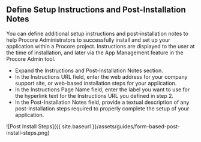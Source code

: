 
## Define Setup Instructions and Post-Installation Notes

You can define additional setup instructions and post-installation notes to help Procore Administrators to successfully install and set up your application within a Procore project.
Instructions are displayed to the user at the time of installation, and later via the App Management feature in the Procore Admin tool.

* Expand the Instructions and Post-Installation Notes section.
* In the Instructions URL field, enter the web address for your company support site, or web-based installation steps for your application.
* In the Instructions Page Name field, enter the label you want to use for the hyperlink text for the Instructions URL you defined in step 2.
* In the Post-Installation Notes field, provide a textual description of any post-installation steps required to properly complete the setup of your application.

![Post Install Steps]({{ site.baseurl }}/assets/guides/form-based-post-install-steps.png)